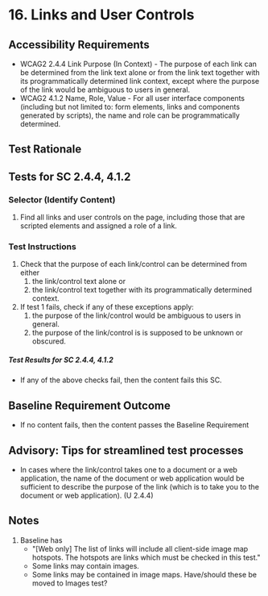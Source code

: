 # 16. Links and User Controls

## Accessibility Requirements
* WCAG2 2.4.4 Link Purpose (In Context) - The purpose of each link can be determined from the link text alone or from the link text together with its programmatically determined link context, except where the purpose of the link would be ambiguous to users in general.
* WCAG2 4.1.2 Name, Role, Value - For all user interface components (including but not limited to: form elements, links and components generated by scripts), the name and role can be programmatically determined.

## Test Rationale

## Tests for SC 2.4.4, 4.1.2
### Selector (Identify Content)
1. Find all links and user controls on the page, including those that are scripted elements and assigned a role of a link.

### Test Instructions
1. Check that the purpose of each link/control can be determined from either
   1. the link/control text alone or 
   1. the link/control text together with its programmatically determined context.
1. If test 1 fails, check if any of these exceptions apply:
   1. the purpose of the link/control would be ambiguous to users in general.
   1. the purpose of the link/control is is supposed to be unknown or obscured.

##### Test Results for SC 2.4.4, 4.1.2
* If any of the above checks fail, then the content fails this SC.

## Baseline Requirement Outcome
* If no content fails, then the content passes the Baseline Requirement

## Advisory: Tips for streamlined test processes
* In cases where the link/control takes one to a document or a web application, the name of the document or web application would be sufficient to describe the purpose of the link (which is to take you to the document or web application). (U 2.4.4)

## Notes
1. Baseline has 
   * "[Web only] The list of links will include all client-side image map hotspots. The hotspots are links which must be checked in this test." 
   * Some links may contain images.
   * Some links may be contained in image maps.
Have/should these be moved to Images test?
